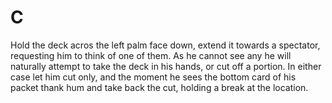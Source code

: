 # C

Hold the deck acros the left palm face down, extend it towards a spectator, requesting him to think of one of them. As he cannot see any he will naturally attempt to take the deck in his hands, or cut off a portion. In either case let him cut only, and the moment he sees the bottom card of his packet thank hum and take back the cut, holding a break at the location.

